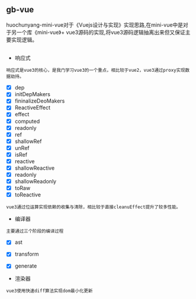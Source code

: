 ## gb-vue

huochunyang-mini-vue对于《Vuejs设计与实现》实现思路,在mini-vue中是对于另一个库《mini-vue》+ vue3源码的实现,将vue3源码逻辑抽离出来但又保证主要实现逻辑。

##

- 响应式
```
响应式是vue3的核心，是我门学习vue3的一个重点，相比较于vue2，vue3通过proxy实现数据劫持。
```
- [x] dep
- [x] initDepMakers
- [x] fininalizeDeoMakers
- [x] ReactiveEffect
- [x] effect
- [x] computed
- [x] readonly
- [x] ref
- [x] shallowRef
- [x] unRef
- [x] isRef
- [x] reactive
- [x] shallowReactive
- [x] readonly
- [x] shallowReadonly
- [x] toRaw
- [x] toReactive

```
vue3通过位运算实现依赖的收集与清除，相比较于直接cleanuEffect提升了较多性能。 
```

- 编译器
```
主要通过三个阶段的编译过程
```
- [x] ast
- [x] transform
- [x] generate


- 渲染器
```
vue3使用快速diff算法实现dom最小化更新
```
